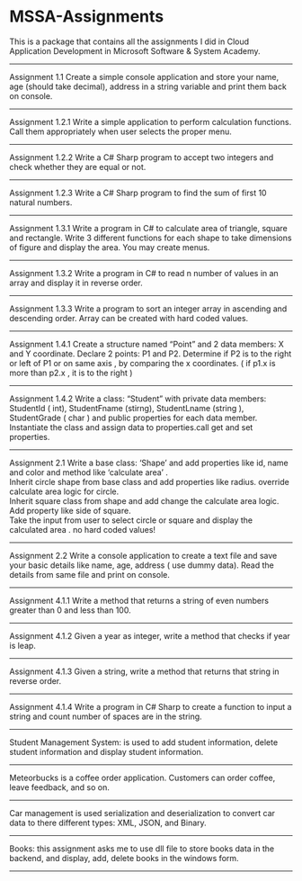 # MSSA-Assignments
This is a package that contains all the assignments I did in Cloud Application Development in Microsoft Software &amp; System Academy.

********************************************************************************************************************************************************************************

Assignment 1.1 Create a simple console application and store your name, age (should take decimal), address in a string variable and print them back on console.

********************************************************************************************************************************************************************************

Assignment 1.2.1 Write a simple application to perform calculation functions. Call them appropriately when user selects the proper menu.

********************************************************************************************************************************************************************************

Assignment 1.2.2 Write a C# Sharp program to accept two integers and check whether they are equal or not.

********************************************************************************************************************************************************************************

Assignment 1.2.3 Write a C# Sharp program to find the sum of first 10 natural numbers.

********************************************************************************************************************************************************************************

Assignment 1.3.1 Write a program in C# to calculate area of triangle, square and rectangle. Write 3 different functions for each shape to take dimensions of figure and display the area. You may create menus.

********************************************************************************************************************************************************************************

Assignment 1.3.2 Write a program in C# to read n number of values in an array and display it in reverse order.

********************************************************************************************************************************************************************************

Assignment 1.3.3 Write a program to sort an integer array in ascending and descending order. Array can be created with hard coded values.

********************************************************************************************************************************************************************************

Assignment 1.4.1 Create a structure named “Point” and 2 data members: X and Y coordinate. Declare 2 points: P1 and P2. Determine if P2 is to the right or left of P1 or on same axis , by comparing the x coordinates. ( if p1.x is more than p2.x , it is to the right )

********************************************************************************************************************************************************************************

Assignment 1.4.2 Write a class: “Student” with private data members: StudentId ( int), StudentFname (stirng), StudentLname (string ), StudentGrade ( char ) and public properties for each data member. Instantiate the class and assign data to properties.call get and set properties.

********************************************************************************************************************************************************************************

Assignment 2.1 Write a base class: ‘Shape’ and add properties like id, name and color and method like ‘calculate area’ .     
               Inherit circle shape from base class and add properties like radius. override calculate area logic for circle.        
               Inherit square class from shape and add change the calculate area logic. Add property like side of square.        
               Take the input from user to select circle or square and display the calculated area . no hard coded values!

********************************************************************************************************************************************************************************

Assignment 2.2 Write a console application to create a text file and save your basic details like name, age, address ( use dummy data). Read the details from same file and print on console.

********************************************************************************************************************************************************************************

Assignment 4.1.1 Write a method that returns a string of even numbers greater than 0 and less than 100.

********************************************************************************************************************************************************************************

Assignment 4.1.2 Given a year as integer, write a method that checks if year is leap.

********************************************************************************************************************************************************************************

Assignment 4.1.3 Given a string, write a method that returns that string in reverse order.

********************************************************************************************************************************************************************************

Assignment 4.1.4 Write a program in C# Sharp to create a function to input a string and count number of spaces are in the string.

********************************************************************************************************************************************************************************

Student Management System: is used to add student information, delete student information and display student information.

********************************************************************************************************************************************************************************

Meteorbucks is a coffee order application. Customers can order coffee, leave feedback, and so on.

********************************************************************************************************************************************************************************

Car management is used serialization and deserialization to convert car data to there different types: XML, JSON, and Binary.

********************************************************************************************************************************************************************************

Books: this assignment asks me to use dll file to store books data in the backend, and display, add, delete books in the windows form.

********************************************************************************************************************************************************************************
